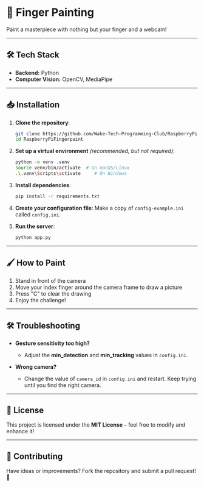 # 🎨 Finger Painting

Paint a masterpiece with nothing but your finger and a webcam!

---

## 🛠️ Tech Stack
- **Backend:** Python
- **Computer Vision:** OpenCV, MediaPipe

---

## 📥 Installation

1. **Clone the repository**:
   ```bash
   git clone https://github.com/Wake-Tech-Programming-Club/RaspberryPiFingerpaint.git
   cd RaspberryPiFingerpaint
   ```

2. **Set up a virtual environment** *(recommended, but not required)*:
   ```bash
   python -m venv .venv
   source venv/bin/activate  # On macOS/Linux
   .\.venv\Scripts\activate     # On Windows
   ```

3. **Install dependencies**:
   ```bash
   pip install -r requirements.txt
   ```

4. **Create your configuration file**:
   Make a copy of `config-example.ini` called `config.ini`.

4. **Run the server**:
   ```bash
   python app.py
   ```

---

## 🖌️ How to Paint
1. Stand in front of the camera
2. Move your index finger around the camera frame to draw a picture
3. Press "C" to clear the drawing
4. Enjoy the challenge!

---

## 🛠️ Troubleshooting

- **Gesture sensitivity too high?**
  - Adjust the **min_detection** and **min_tracking** values in `config.ini`.

- **Wrong camera?**
  - Change the value of `camera_id` in `config.ini` and restart. Keep trying until you find the right camera.

---


## 📜 License

This project is licensed under the **MIT License** – feel free to modify and enhance it!

---

## 🤝 Contributing

Have ideas or improvements? Fork the repository and submit a pull request! 🎉
